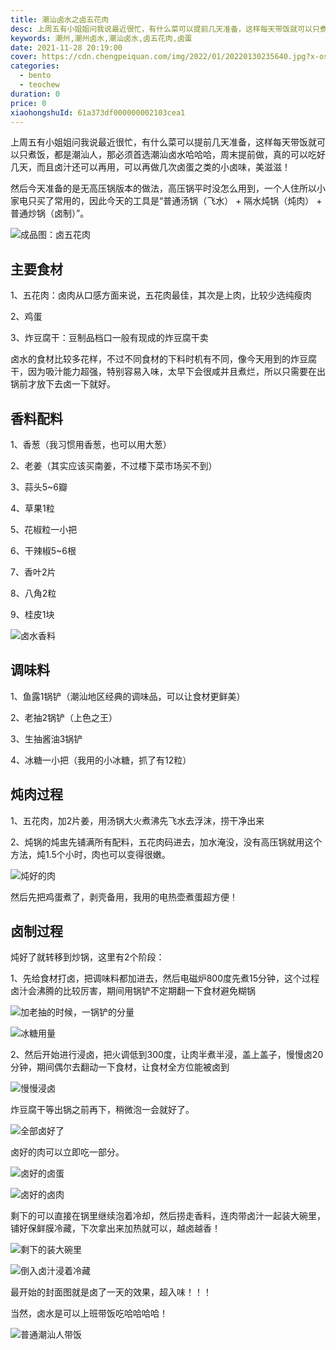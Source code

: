 ```yaml
---
title: 潮汕卤水之卤五花肉
desc: 上周五有小姐姐问我说最近很忙，有什么菜可以提前几天准备，这样每天带饭就可以只煮饭，都是潮汕人，那必须首选潮汕卤水哈哈哈，周末提前做，真的可以吃好几天，而且卤汁还可以再用，可以再做几次卤蛋之类的小卤味，美滋滋！
keywords: 潮州,潮州卤水,潮汕卤水,卤五花肉,卤蛋
date: 2021-11-28 20:19:00
cover: https://cdn.chengpeiquan.com/img/2022/01/20220130235640.jpg?x-oss-process=image/interlace,1
categories:
  - bento
  - teochew
duration: 0
price: 0
xiaohongshuId: 61a373df000000002103cea1
---
```


上周五有小姐姐问我说最近很忙，有什么菜可以提前几天准备，这样每天带饭就可以只煮饭，都是潮汕人，那必须首选潮汕卤水哈哈哈，周末提前做，真的可以吃好几天，而且卤汁还可以再用，可以再做几次卤蛋之类的小卤味，美滋滋！

然后今天准备的是无高压锅版本的做法，高压锅平时没怎么用到，一个人住所以小家电只买了常用的，因此今天的工具是“普通汤锅（飞水） + 隔水炖锅（炖肉） + 普通炒锅（卤制）”。

![成品图：卤五花肉](https://cdn.chengpeiquan.com/img/2022/01/20220130235744.jpg?x-oss-process=image/interlace,1)

## 主要食材

1、五花肉：卤肉从口感方面来说，五花肉最佳，其次是上肉，比较少选纯瘦肉

2、鸡蛋

3、炸豆腐干：豆制品档口一般有现成的炸豆腐干卖

卤水的食材比较多花样，不过不同食材的下料时机有不同，像今天用到的炸豆腐干，因为吸汁能力超强，特别容易入味，太早下会很咸并且煮烂，所以只需要在出锅前才放下去卤一下就好。

## 香料配料

1、香葱（我习惯用香葱，也可以用大葱）

2、老姜（其实应该买南姜，不过楼下菜市场买不到）

3、蒜头5~6瓣

4、草果1粒

5、花椒粒一小把

6、干辣椒5~6根

7、香叶2片

8、八角2粒

9、桂皮1块

![卤水香料](https://cdn.chengpeiquan.com/img/2022/01/20220130235754.jpg?x-oss-process=image/interlace,1)

## 调味料

1、鱼露1锅铲（潮汕地区经典的调味品，可以让食材更鲜美）

2、老抽2锅铲（上色之王）

3、生抽酱油3锅铲

4、冰糖一小把（我用的小冰糖，抓了有12粒）

## 炖肉过程

1、五花肉，加2片姜，用汤锅大火煮沸先飞水去浮沫，捞干净出来

2、炖锅的炖盅先铺满所有配料，五花肉码进去，加水淹没，没有高压锅就用这个方法，炖1.5个小时，肉也可以变得很嫩。

![炖好的肉](https://cdn.chengpeiquan.com/img/2022/01/20220130235753.jpg?x-oss-process=image/interlace,1)

然后先把鸡蛋煮了，剥壳备用，我用的电热壶煮蛋超方便！

## 卤制过程

炖好了就转移到炒锅，这里有2个阶段：

1、先给食材打卤，把调味料都加进去，然后电磁炉800度先煮15分钟，这个过程卤汁会沸腾的比较厉害，期间用锅铲不定期翻一下食材避免糊锅

![加老抽的时候，一锅铲的分量](https://cdn.chengpeiquan.com/img/2022/01/20220130235752.jpg?x-oss-process=image/interlace,1)

![冰糖用量](https://cdn.chengpeiquan.com/img/2022/01/20220130235751.jpg?x-oss-process=image/interlace,1)

2、然后开始进行浸卤，把火调低到300度，让肉半煮半浸，盖上盖子，慢慢卤20分钟，期间偶尔去翻动一下食材，让食材全方位能被卤到

![慢慢浸卤](https://cdn.chengpeiquan.com/img/2022/01/20220130235750.jpg?x-oss-process=image/interlace,1)

炸豆腐干等出锅之前再下，稍微泡一会就好了。

![全部卤好了](https://cdn.chengpeiquan.com/img/2022/01/20220130235749.jpg?x-oss-process=image/interlace,1)

卤好的肉可以立即吃一部分。

![卤好的卤蛋](https://cdn.chengpeiquan.com/img/2022/01/20220130235745.jpg?x-oss-process=image/interlace,1)

![卤好的卤肉](https://cdn.chengpeiquan.com/img/2022/01/20220130235746.jpg?x-oss-process=image/interlace,1)

剩下的可以直接在锅里继续泡着冷却，然后捞走香料，连肉带卤汁一起装大碗里，铺好保鲜膜冷藏，下次拿出来加热就可以，越卤越香！

![剩下的装大碗里](https://cdn.chengpeiquan.com/img/2022/01/20220130235748.jpg?x-oss-process=image/interlace,1)

![倒入卤汁浸着冷藏](https://cdn.chengpeiquan.com/img/2022/01/20220130235747.jpg?x-oss-process=image/interlace,1)

最开始的封面图就是卤了一天的效果，超入味！！！

当然，卤水是可以上班带饭吃哈哈哈哈！

![普通潮汕人带饭](https://cdn.chengpeiquan.com/img/2022/01/20220130235743.jpg?x-oss-process=image/interlace,1)
